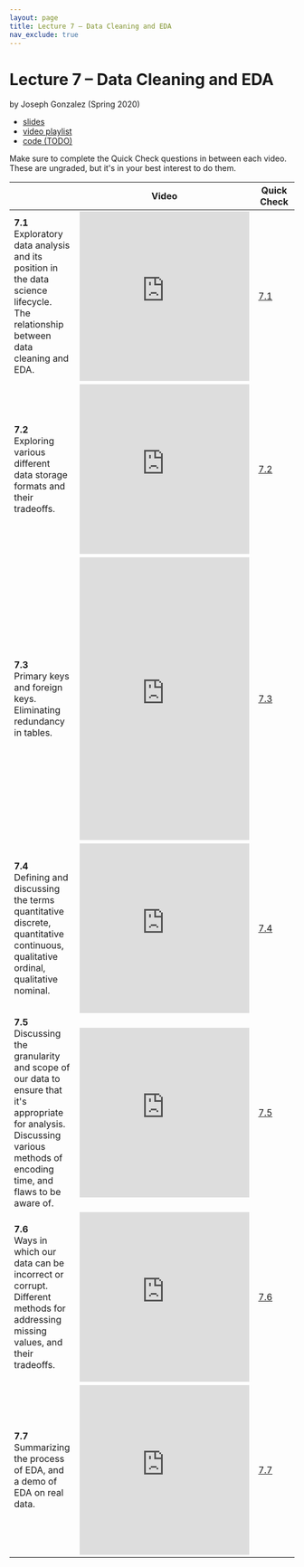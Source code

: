 ```yaml
---
layout: page
title: Lecture 7 – Data Cleaning and EDA
nav_exclude: true
---
```


# Lecture 7 – Data Cleaning and EDA

by Joseph Gonzalez (Spring 2020)

- [slides](https://docs.google.com/presentation/d/1aokp8F2xK_0NnoHy9m7-4dv_InUKwMnprOaRcRBsFmU/edit#slide=id.g8a480a94c4_0_5)
- [video playlist](https://www.youtube.com/playlist?list=PLQCcNQgUcDfqqkmBeC0Pj-ma8YywEMI0I)
- [code (TODO)]()

Make sure to complete the Quick Check questions in between each video. These are ungraded, but it's in your best interest to do them.

<table>
<colgroup>
<col style="width: 25%" />
<col style="width: 25%" />
<col style="width: 25%" />
</colgroup>
<thead>
<tr class="header">
<th></th>
<th>Video</th>
<th>Quick Check</th>
</tr>
</thead>
<tbody>
<tr>
<td><strong>7.1</strong> <br>Exploratory data analysis and its position in the data science lifecycle. The relationship between data cleaning and EDA.</td>
<td><iframe width="300" height="300" height src="https://youtube.com/embed/K2n4O_nqsF0" frameborder="0" allow="accelerometer; autoplay; encrypted-media; gyroscope; picture-in-picture" allowfullscreen></iframe></td>
<td><a href="https://docs.google.com/forms/d/e/1FAIpQLSeO-KXxzHMo3CpuIezxVLWIVItMDOFo9FPbgpohX97_UITmhQ/viewform" target="\_blank">7.1</a></td>
</tr>
<tr>
<td><strong>7.2</strong> <br>Exploring various different data storage formats and their tradeoffs.</td>
<td><iframe width="300" height="300" height src="https://youtube.com/embed/BBqUjdgoRJ0" frameborder="0" allow="accelerometer; autoplay; encrypted-media; gyroscope; picture-in-picture" allowfullscreen></iframe></td>
<td><a href="https://docs.google.com/forms/d/e/1FAIpQLSe8Bl5wsoSYtEwKBNppwd65F8KFgVMFhUZln2dseoyLpumJuA/viewform" target="\_blank">7.2</a></td>
</tr>
<tr>
<td><strong>7.3</strong> <br>Primary keys and foreign keys. Eliminating redundancy in tables.</td>
<td><iframe width="300" height="500" height src="https://youtube.com/embed/Sp35pllNRrg" frameborder="0" allow="accelerometer; autoplay; encrypted-media; gyroscope; picture-in-picture" allowfullscreen></iframe></td>
<td><a href="https://docs.google.com/forms/d/e/1FAIpQLScPjkXCmcGi2-b7d28F3cAd_kme7uRKdRpRsQP8_1DZb65ggg/viewform" target="\_blank">7.3</a></td>
</tr>
<tr>
<td><strong>7.4</strong> <br>Defining and discussing the terms quantitative discrete, quantitative continuous, qualitative ordinal, qualitative nominal.</td>
<td><iframe width="300" height="300" height src="https://youtube.com/embed/htO4lc36OZo" frameborder="0" allow="accelerometer; autoplay; encrypted-media; gyroscope; picture-in-picture" allowfullscreen></iframe></td>
<td><a href="https://docs.google.com/forms/d/e/1FAIpQLSeHclzW7TLYAEv6Ge_oZcdBtUvS_tk3T16dA70-zb4oTxl0Sg/viewform" target="\_blank">7.4</a></td>
</tr>
<tr>
<td><strong>7.5</strong> <br>Discussing the granularity and scope of our data to ensure that it's appropriate for analysis. Discussing various methods of encoding time, and flaws to be aware of.</td>
<td><iframe width="300" height="300" height src="https://youtube.com/embed/8a5vxRjW_0k" frameborder="0" allow="accelerometer; autoplay; encrypted-media; gyroscope; picture-in-picture" allowfullscreen></iframe></td>
<td><a href="https://docs.google.com/forms/d/e/1FAIpQLSfyTrIve3GdAxwKJXbiLeQrhlOyoTXEHLs0Qi_qF7GuxQTy8Q/viewform" target="\_blank">7.5</a></td>
</tr>
<tr>
<td><strong>7.6</strong> <br>Ways in which our data can be incorrect or corrupt. Different methods for addressing missing values, and their tradeoffs.</td>
<td><iframe width="300" height="300" height src="https://youtube.com/embed/FglwXDhJEx8" frameborder="0" allow="accelerometer; autoplay; encrypted-media; gyroscope; picture-in-picture" allowfullscreen></iframe></td>
<td><a href="https://docs.google.com/forms/d/e/1FAIpQLSeuqrZLT4OllZv3VonuxeWHZ9CpQIQt1jTbPRTweXIH_ljTUg/viewform" target="\_blank">7.6</a></td>
</tr>
<tr>
<td><strong>7.7</strong> <br>Summarizing the process of EDA, and a demo of EDA on real data.</td>
<td><iframe width="300" height="300" height src="https://youtube.com/embed/8SfaWxzWkjI" frameborder="0" allow="accelerometer; autoplay; encrypted-media; gyroscope; picture-in-picture" allowfullscreen></iframe></td>
<td><a href="https://docs.google.com/forms/d/e/1FAIpQLSeHx6V7zqDL0sYY_YJ4RM_IXWC3bl3uW17-jYnZRaIFCK4ZfQ/viewform" target="\_blank">7.7</a></td>
</tr>

